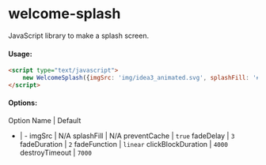 # welcome-splash
JavaScript library to make a splash screen.

#### Usage:
```html
<script type="text/javascript">
    new WelcomeSplash({imgSrc: 'img/idea3_animated.svg', splashFill: '#3e3e3e'});
</script>
```

#### Options:
Option Name | Default
- | -
imgSrc | N/A
splashFill | N/A
preventCache | `true`
fadeDelay | `3`
fadeDuration | `2`
fadeFunction | `linear`
clickBlockDuration | `4000`
destroyTimeout | `7000`

